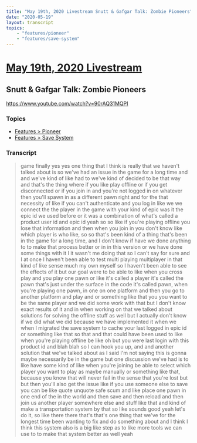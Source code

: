 ```yaml
---
title: "May 19th, 2020 Livestream Snutt & Gafgar Talk: Zombie Pioneers"
date: "2020-05-19"
layout: transcript
topics:
    - "features/pioneer"
    - "features/save-system"
---
```

# [May 19th, 2020 Livestream](../2020-05-19.md)
## Snutt & Gafgar Talk: Zombie Pioneers
https://www.youtube.com/watch?v=90rAQ31MQPI

### Topics
* [Features > Pioneer](../topics/features/pioneer.md)
* [Features > Save System](../topics/features/save-system.md)

### Transcript

> game finally yes yes one thing that I think is really that we haven't talked about is so we've had an issue in the game for a long time and and we've kind of like had to we've kind of decided to be that way and that's the thing where if you like play offline or if you get disconnected or if you join in and you're not logged in on whatever then you'll spawn in as a different pawn right and for the that necessity of like if you can't authenticate and you log in like we we connect the the player in the game with your kind of epic was it the epic id we used before or it was a combination of what's called a product user id and epic id yeah so so like if you're playing offline you lose that information and then when you join in you don't know like which player is who like, so so that's been kind of a thing that's been in the game for a long time, and I don't know if have we done anything to to make that process better or in in this version or we have done some things with it I it wasn't me doing that so I can't say for sure and I at once I haven't been able to test multi playing multiplayer in that kind of like sense much my own myself so I haven't been able to see the effects of it but our goal were to be able to like when you cross play and you play one pawn or like it's called a player it's called the pawn that's just under the surface in the code it's called pawn, when you're playing one pawn, in one on one platform and then you go to another platform and play and or something like that you you want to be the same player and we did some work with that but I don't know exact results of it and in when working on that we talked about solutions for solving the offline stuff as well but I actually don't know if we did what we did because we have implemented it when we when I migrated the save system to cache your last logged in epic id or something like that so that and that could have been used to like when you're playing offline be like oh but you were last login with this product id and blah blah so I can hook you up, and and another solution that we've talked about as I said I'm not saying this is gonna maybe necessarily be in the game but one discussion we've had is to like have some kind of like when you're joining be able to select which player you want to play as maybe manually or something like that, because you know that will never fail in the sense that you're lost but but then you'll also get the issue like if you use someone else to save you can be like quote unquote safe scum and like place one pawn in one end of the in the world and then save and then reload and then join us another player somewhere else and stuff like that and kind of make a transportation system by that so like sounds good yeah let's do it, so like there there that's that's one thing that we've for the longest time been wanting to fix and do something about and I think I think this system also is a big like step as to like more tools we can use to to make that system better as well yeah
